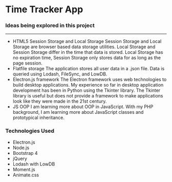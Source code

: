 # Time Tracker App

### Ideas being explored in this project
******
* HTML5 Session Storage and Local Storage
    Session Storage and Local Storage are browser based data storage utilities. Local Storage and Session Storage differ in the time that data is stored. Local Storage has no expiration time, Session Storage only stores data for as long as the page session.
* Flatfile storage
    The application stores all user data in a .json file. Data is queried using Lodash, FileSync, and LowDB.
* Electron.js framework
    The Electron framework uses web technologies to build desktop applications. My experience so far in desktop application development has been in Python using the Tkinter library. The Tkinter library is useful but does not provide a framework to make applications look like they were made in the 21st century.
* JS OOP
    I am learning more about OOP in JavaScript. With my PHP background, I am learning more about JavaScript classes and prototypical inheritance.

### Technologies Used
* Electron.js
* Node.js
* Bootstrap 4
* jQuery
* Lodash with LowDB
* Moment.js
* Animate.css
